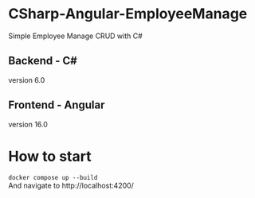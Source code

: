 # CSharp-Angular-EmployeeManage

Simple Employee Manage CRUD with C#
## Backend - C#
version 6.0
## Frontend - Angular
version 16.0

# How to start
`docker compose up --build`  
And navigate to http://localhost:4200/  
